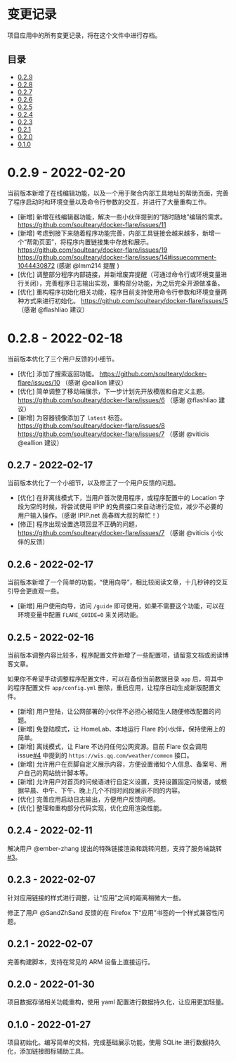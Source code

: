 # 变更记录

项目应用中的所有变更记录，将在这个文件中进行存档。

## 目录

* [0.2.9](#027---2022-02-20)
* [0.2.8](#027---2022-02-18)
* [0.2.7](#027---2022-02-17)
* [0.2.6](#026---2022-02-17)
* [0.2.5](#025---2022-02-16)
* [0.2.4](#024---2022-02-11)
* [0.2.3](#023---2022-02-08)
* [0.2.1](#021---2022-02-07)
* [0.2.0](#020---2022-01-30)
* [0.1.0](#010---2022-01-27)

# 0.2.9 - 2022-02-20

当前版本新增了在线编辑功能，以及一个用于聚合内部工具地址的帮助页面，完善了程序启动时和环境变量以及命令行参数的交互，并进行了大量重构工作。

- [新增] 新增在线编辑器功能，解决一些小伙伴提到的“随时随地”编辑的需求。 https://github.com/soulteary/docker-flare/issues/11
- [新增] 考虑到接下来随着程序功能完善，内部工具链接会越来越多，新增一个“帮助页面”，将程序内置链接集中存放和展示。 https://github.com/soulteary/docker-flare/issues/19 https://github.com/soulteary/docker-flare/issues/14#issuecomment-1044430872 (感谢 @lmm214 提醒 )
- [优化] 调整部分程序内部链接，并新增废弃提醒（可通过命令行或环境变量进行关闭），完善程序日志输出实现，重构部分功能，为之后完全开源做准备。
- [优化] 重构程序初始化相关功能，程序目前支持使用命令行参数和环境变量两种方式来进行初始化。 https://github.com/soulteary/docker-flare/issues/5 （感谢 @flashliao 建议）

# 0.2.8 - 2022-02-18

当前版本优化了三个用户反馈的小细节。

- [优化] 添加了搜索返回功能。 https://github.com/soulteary/docker-flare/issues/10 （感谢 @eallion 建议）
- [优化] 简单调整了移动端展示，下一步计划先开放模版和自定义主题。 https://github.com/soulteary/docker-flare/issues/6 （感谢 @flashliao 建议）
- [新增] 为容器镜像添加了 `latest` 标签。 https://github.com/soulteary/docker-flare/issues/8 https://github.com/soulteary/docker-flare/issues/7 （感谢 @viticis @eallion 建议）

## 0.2.7 - 2022-02-17

当前版本优化了一个小细节，以及修正了一个用户反馈的问题。

- [优化] 在非离线模式下，当用户首次使用程序，或程序配置中的 Location 字段为空的时候，将尝试使用 IPIP 的免费接口来自动进行定位，减少不必要的用户输入操作。（感谢 IPIP.net 高春辉大叔的帮忙！）
- [修正] 程序出现设置选项回显不正确的问题，https://github.com/soulteary/docker-flare/issues/7 （感谢 @viticis 小伙伴的反馈）

## 0.2.6 - 2022-02-17

当前版本新增了一个简单的功能，“使用向导”，相比较阅读文章，十几秒钟的交互引导会更直观一些。

- [新增] 用户使用向导，访问 `/guide` 即可使用，如果不需要这个功能，可以在环境变量中配置 `FLARE_GUIDE=0` 来关闭功能。

## 0.2.5 - 2022-02-16

当前版本调整内容比较多，程序配置文件新增了一些配置项，请留意文档或阅读博客文章。

如果你不希望手动调整程序配置文件，可以在备份当前数据目录 `app` 后，将其中的程序配置文件 `app/config.yml` 删除，重启应用，让程序自动生成新版配置文件。

- [新增] 用户登陆，让公网部署的小伙伴不必担心被陌生人随便修改配置的问题。
- [新增] 免登陆模式，让 HomeLab、本地运行 Flare 的小伙伴，保持使用上的简单。
- [新增] 离线模式，让 Flare 不访问任何公网资源。目前 Flare 仅会调用 issue[#4](https://github.com/soulteary/docker-flare/issues/4) 中提到的 `https://wis.qq.com/weather/common` 接口。
- [新增] 允许用户在页脚自定义展示内容，方便设置诸如个人信息、备案号、用户自己的网站统计脚本等。
- [新增] 允许用户对首页的问候语进行自定义设置，支持设置固定问候语，或根据早晨、中午、下午、晚上几个不同时间段展示不同的内容。
- [优化] 完善应用启动日志输出，方便用户反馈问题。
- [优化] 整理和重构部分代码实现，优化应用渲染性能。

## 0.2.4 - 2022-02-11

解决用户 @ember-zhang 提出的特殊链接渲染和跳转问题，支持了服务端跳转[#3](https://github.com/soulteary/docker-flare/issues/3)。

## 0.2.3 - 2022-02-07

针对应用链接的样式进行调整，让“应用”之间的距离稍微大一些。

修正了用户 @SandZhSand 反馈的在 Firefox 下“应用”书签的一个样式兼容性问题。

## 0.2.1 - 2022-02-07

完善构建脚本，支持在常见的 ARM 设备上直接运行。

## 0.2.0 - 2022-01-30

项目数据存储相关功能重构，使用 yaml 配置进行数据持久化，让应用更加轻量。

## 0.1.0 - 2022-01-27

项目初始化。编写简单的文档，完成基础展示功能，使用 SQLite 进行数据持久化，添加链接图标辅助工具。
